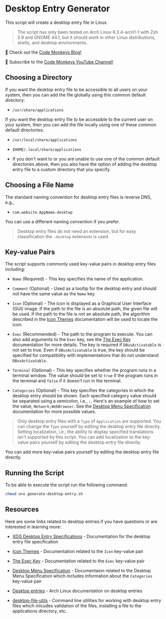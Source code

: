 # Desktop Entry Generator

This script will create a desktop entry file in Linux.

> The script has only been tested on Arch Linux 6.3.4-arch1-1 with Zsh 5.9 and GNOME 44.1, but it should work in other Linux distributions, shells, and desktop environments.

🐒 Check out the [Code Monkeys Blog!](https://www.codemonkeys.tech/ "Code Monkeys Blog!")

🎥 Subscribe to the [Code Monkeys YouTube Channel!](https://www.youtube.com/@codemonkeystech "Code Monkeys YouTube Channel!")

## Choosing a Directory

If you want the desktop entry file to be accessible to all users on your system, then you can add the file globally using this common default directory:

- `/usr/share/applications`

If you want the desktop entry file to be accessible to the current user on your system, then you can add the file locally using one of these common default directories:

- `/usr/local/share/applications`
- `$HOME/.local/share/applications`

- If you don't want to or you are unable to use one of the common default directories above, then you also have the option of adding the desktop entry file to a custom directory that you specify.

## Choosing a File Name

The standard naming convention for desktop entry files is reverse DNS, e.g.,

- `com.website.AppName.desktop`

You can use a different naming convention if you prefer.

> Desktop entry files do not need an extension, but for easy classification the `.desktop` extension is used.

## Key-value Pairs

The script supports commonly used key-value pairs in desktop entry files including:

- `Name` (Required) - This key specifies the name of the application.

- `Comment` (Optional) - Used as a tooltip for the desktop entry and should not have the same value as the `Name` key.

- `Icon` (Optional) - The icon is displayed as a Graphical User Interface (GUI) image. If the path to the file is an absolute path, the given file will be used. If the path to the file is not an absolute path, the algorithm described in the [Icon Themes](https://specifications.freedesktop.org/icon-theme-spec/icon-theme-spec-latest.html) documentation will be used to locate the icon.

- `Exec` (Recommended) - The path to the program to execute. You can also add arguments to the `Exec` key, see the [The Exec Key](https://specifications.freedesktop.org/desktop-entry-spec/desktop-entry-spec-latest.html#exec-variables) documentation for more details. The key is required if `DBusActivatable` is not set to true. Even if `DBusActivatable` is true, the key should be specified for compatibility with implementations that do not understand `DBusActivatable`.

- `Terminal` (Optional) - This key specifies whether the program runs in a terminal window. The value should be set to `true` if the program runs in the terminal and `false` if it doesn't run in the terminal.

- `Categories` (Optional) - This key specifies the categories in which the desktop entry should be shown. Each specified category value should be separated using a semicolon, i.e., `;`. Here's an example of how to set the value, `Network;WebBrowser`. See the [Desktop Menu Specification](https://specifications.freedesktop.org/menu-spec/menu-spec-latest.html) documentation for more possible values.

> Only desktop entry files with a `Type` of `Application` are supported. You can change the `Type` yourself by editing the desktop entry file directly. Setting localization, i.e., the ability to display specified translations isn't supported by this script. You can add localization to the key-value pairs yourself by editing the desktop entry file directly.

You can add more key-value pairs yourself by editing the desktop entry file directly.

## Running the Script

To be able to execute the script run the following command:

```sh
chmod u+x generate-desktop-entry.sh
```

## Resources

Here are some links related to desktop entries if you have questions or are interested in learning more:

- [XDG Desktop Entry Specifications](https://specifications.freedesktop.org/desktop-entry-spec/desktop-entry-spec-latest.html) - Documentation for the desktop entry file specification

- [Icon Themes](https://specifications.freedesktop.org/icon-theme-spec/icon-theme-spec-latest.html) - Documentation related to the `Icon` key-value pair

- [The Exec Key](https://specifications.freedesktop.org/desktop-entry-spec/desktop-entry-spec-latest.html#exec-variables) - Documentation related to the `Exec` key-value pair

- [Desktop Menu Specification](https://specifications.freedesktop.org/menu-spec/menu-spec-latest.html) - Documentaion related to the Desktop Menu Specification which includes information about the `Categories` key-value pair

- [Desktop entries](https://wiki.archlinux.org/title/desktop_entries) - Arch Linux documentation on desktop entries

- [desktop-file-utils](https://www.freedesktop.org/wiki/Software/desktop-file-utils/) - Command line utilities for working with desktop entry files which inlcudes validation of the files, installing a file to the applications directory, etc.
